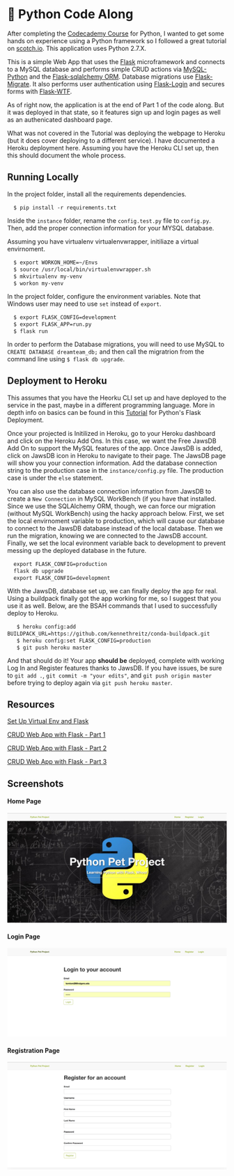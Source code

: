# :snake: Python Code Along

After completing the [Codecademy Course](https://www.codecademy.com/learn/python) for Python, I wanted to get some hands on experience using a Python framework so I followed a great tutorial on [scotch.io](https://scotch.io/). This application uses Python 2.7.X.


This is a simple Web App that uses the [Flask](http://flask.pocoo.org/) microframework and connects to a MySQL database and performs simple CRUD actions via [MySQL-Python](https://pypi.python.org/pypi/MySQL-python/1.2.5) and the [Flask-sqlalchemy ORM](http://flask-sqlalchemy.pocoo.org/2.1/). Database migrations use [Flask-Migrate](https://flask-migrate.readthedocs.io/en/latest/). It also performs user authentication using [Flask-Login](https://flask-login.readthedocs.io/en/latest/) and secures forms with [Flask-WTF](https://flask-wtf.readthedocs.io/en/stable/).


As of right now, the application is at the end of Part 1 of the code along. But it was deployed in that state, so it features sign up and login pages as well as an authenicated dashboard page.


What was not covered in the Tutorial was deploying the webpage to Heroku (but it does cover deploying to a different service). I have documented a Heroku deployment here. Assuming you have the Heroku CLI set up, then this should document the whole process.



## Running Locally

In the project folder, install all the requirements dependencies.

  ```
    $ pip install -r requirements.txt
  ```


Inside the `instance` folder, rename the `config.test.py` file to `config.py`. 
Then, add the proper connection information for your MYSQL database.


Assuming you have virtualenv virtualenvwrapper, initiliaze a virtual envirnoment.

  ```
    $ export WORKON_HOME=~/Envs
    $ source /usr/local/bin/virtualenvwrapper.sh
    $ mkvirtualenv my-venv
    $ workon my-venv
  ```


In the project folder, configure the environment variables.
Note that Windows user may need to use `set` instead of `export`.

  ```
    $ export FLASK_CONFIG=development
    $ export FLASK_APP=run.py
    $ flask run
  ```


In order to perform the Database migrations, you will need to use MySQL to `CREATE DATABASE dreamteam_db;` and then call the migratrion from the command line using `$ flask db upgrade`.



## Deployment to Heroku

This assumes that you have the Heorku CLI set up and have deployed to the service in the past, maybe in a different programming language. More in depth info on basics can be found in this [Tutorial](http://kennmyers.github.io/tutorial/2016/03/11/getting-flask-on-heroku.html) for Python's Flask Deployment.


Once your projected is Initilized in Heroku, go to your Heroku dashboard and click on the Heroku Add Ons. In this case, we want the Free JawsDB Add On to support the MySQL features of the app. Once JawsDB is added, click on JawsDB icon in Heroku to navigate to their page. The JawsDB page will show you your connection information. Add the database connection string to the production case in the `instance/config.py` file. The production case is under the `else` statement.


You can also use the database connection information from JawsDB to create a `New Connection` in MySQL WorkBench (if you have that installed. Since we use the SQLAlchemy ORM, though, we can force our migration (without MySQL WorkBench) using the hacky approach below. First, we set the local envirnoment variable to production, which will cause our database to connect to the JawsDB database instead of the local database. Then we run the migration, knowing we are connected to the JawsDB account. Finally, we set the local evironment variable back to development to prevent messing up the deployed database in the future. 

  ```
    export FLASK_CONFIG=production
    flask db upgrade
    export FLASK_CONFIG=development

  ```


With the JawsDB, database set up, we can finally deploy the app for real. Using a buildpack finally got the app working for me, so I suggest that you use it as well. Below, are the BSAH commands that I used to successfully deploy to Heroku.

  ```
     $ heroku config:add BUILDPACK_URL=https://github.com/kennethreitz/conda-buildpack.git
     $ heroku config:set FLASK_CONFIG=production
     $ git push heroku master
  ```


And that should do it! Your app **should be** deployed, complete with working Log In and Register features thanks to JawsDB. If you have issues, be sure to `git add .`, `git commit -m "your edits"`, and `git push origin master` before trying to deploy again via `git push heroku master`.



## Resources

[Set Up Virtual Env and Flask](https://scotch.io/tutorials/getting-started-with-flask-a-python-microframework)

[CRUD Web App with Flask - Part 1](https://scotch.io/tutorials/build-a-crud-web-app-with-python-and-flask-part-one)

[CRUD Web App with Flask - Part 2](https://scotch.io/tutorials/build-a-crud-web-app-with-python-and-flask-part-two)

[CRUD Web App with Flask - Part 3](https://scotch.io/tutorials/build-a-crud-web-app-with-python-and-flask-part-three)



## Screenshots

#### Home Page
![HomePage](/screenshots/HomePage.png)

#### Login Page
![Log In Page](/screenshots/LoginPage.png)

#### Registration Page
![Register Page](/screenshots/RegisterPage.png)